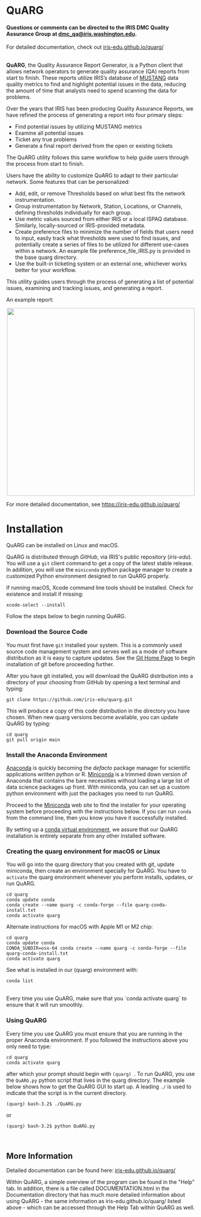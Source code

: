 # QuARG

#### Questions or comments can be directed to the IRIS DMC Quality Assurance Group at <a href="mailto:dmc_qa@iris.washington.edu">dmc_qa@iris.washington.edu</a>.
For detailed documentation, check out [iris-edu.github.io/quarg/](https://iris-edu.github.io/quarg/DOCUMENTATION.html)  
<br />

**QuARG**, the Quality Assurance Report Generator, is a Python client that allows network operators to generate quality assurance (QA) reports from start to finish. These reports utilize IRIS’s database of [MUSTANG](http://service.iris.edu/mustang/) data quality metrics to find and highlight potential issues in the data, reducing the amount of time that analysts need to spend scanning the data for problems. 

Over the years that IRIS has been producing Quality Assurance Reports,  we have refined the process of generating a report into four primary steps:

*	Find potential issues by utilizing MUSTANG metrics
*	Examine all potential issues
*	Ticket any true problems
*	Generate a final report derived from the open or existing tickets

The QuARG utility follows this same workflow to help guide users through the process from start to finish. 
<br /> 

Users have the ability to customize QuARG to adapt to their particular network.  Some features that can be personalized:  

* Add, edit, or remove Thresholds based on what best fits the network instrumentation.
* Group instrumentation by Network, Station, Locations, or Channels, defining thresholds individually for each group. 
* Use metric values sourced from either IRIS or a local ISPAQ database. Similarly, locally-sourced or IRIS-provided metadata.
* Create preference files to minimize the number of fields that users need to input, easily track what thresholds were used to find issues, and potentially create a series of files to be utilized for different use-cases within a network.  An example file preference_file_IRIS.py is provided in the base quarg directory. 
* Use the built-in ticketing system or an external one, whichever works better for your workflow. 

This utility guides users through the process of generating a list of potential issues, examining and tracking issues, and generating a report.  

An example report:
<p align="center">
<img src="https://github.com/iris-edu/quarg/blob/main/docs/figures/ExampleReport.png" width="500">
</p>


For more detailed documentation, see https://iris-edu.github.io/quarg/
<br /> 

# Installation

QuARG can be installed on Linux and macOS.  

QuARG is distributed through _GitHub_, via IRIS's public repository (_iris-edu_). You will use a ```git``` 
client command to get a copy of the latest stable release. In addition, you will use the ```miniconda``` 
python package manager to create a customized Python environment designed to run QuARG properly.

If running macOS, Xcode command line tools should be installed. Check for existence and install if 
missing:
```
xcode-select --install
```

Follow the steps below to begin running QuARG.

### Download the Source Code

You must first have ```git``` installed your system. This is a commonly used source code management system
and serves well as a mode of software distribution as it is easy to capture updates. See the 
[Git Home Page](https://git-scm.com/) to begin installation of git before proceeding further.

After you have git installed, you will download the QuARG distribution into a directory of your choosing 
from GitHub by opening a text terminal and typing:

```
git clone https://github.com/iris-edu/quarg.git
```

This will produce a copy of this code distribution in the directory you have chosen. When new quarg versions 
become available, you can update QuARG by typing:

```
cd quarg
git pull origin main
```

### Install the Anaconda Environment

[Anaconda](https://www.anaconda.com) is quickly becoming the *defacto* package manager for 
scientific applications written python or R. [Miniconda](http://conda.pydata.org/miniconda.html) is a trimmed 
down version of Anaconda that contains the bare necessities without loading a large list of data science packages 
up front. With miniconda, you can set up a custom python environment with just the packages you need to run QuARG.

Proceed to the [Miniconda](http://conda.pydata.org/miniconda.html) web site to find the installer for your
operating system before proceeding with the instructions below. If you can run ```conda``` from the command 
line, then you know you have it successfully installed.

By setting up a [conda virtual environment](https://conda.io/projects/conda/en/latest/user-guide/concepts.html#conda-environments), we assure that our 
QuARG installation is entirely separate from any other installed software.


### Creating the quarg environment for macOS or Linux

You will go into the quarg directory that you created with git, update miniconda, then create an 
environment specially for QuARG. You have to ```activate``` the quarg environment whenever you 
perform installs, updates, or run QuARG.

```
cd quarg
conda update conda
conda create --name quarg -c conda-forge --file quarg-conda-install.txt
conda activate quarg
```

Alternate instructions for macOS with Apple M1 or M2 chip:
```
cd quarg
conda update conda
CONDA_SUBDIR=osx-64 conda create --name quarg -c conda-forge --file quarg-conda-install.txt
conda activate quarg
```

See what is installed in our (quarg) environment with:

```
conda list
```
<br /> 
Every time you use QuARG, make sure that you `conda activate quarg` to ensure that it will run smoothly. 

<br /> 

### Using QuARG 

Every time you use QuARG you must ensure that you are running in the proper Anaconda
environment. If you followed the instructions above you only need to type:

```
cd quarg
conda activate quarg
```

after which your prompt should begin with ```(quarg) ```. To run QuARG, you use the ```QuARG.py``` 
python script that lives in the quarg directory. The example below shows how to get the QuARG GUI to start up.  A leading ```./``` 
is used to indicate that the script is in the current directory.

```
(quarg) bash-3.2$ ./QuARG.py
```

or

```
(quarg) bash-3.2$ python QuARG.py
```
<br /> 

## More Information
Detailed documentation can be found here:  [iris-edu.github.io/quarg/](https://iris-edu.github.io/quarg/DOCUMENTATION.html)

Within QuARG, a simple overview of the program can be found in the "Help" tab. In addition, there is a file called DOCUMENTATION.html in the Documentation directory that has much more detailed information about using QuARG - the same information as iris-edu.github.io/quarg/ listed above - which can be accessed through the Help Tab within QuARG as well. 

